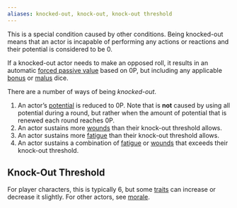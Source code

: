 ```yaml
---
aliases: knocked-out, knock-out, knock-out threshold
---
```

   
This is a special condition caused by other conditions. Being knocked-out means that an actor is incapable of performing any actions or reactions and their potential is considered to be 0.   
   
If a knocked-out actor needs to make an opposed roll, it results in an automatic [forced passive value](../Rolling%20Dice/Forced%20Passive%20Value.md) based on 0P, but including any applicable [bonus](../Rolling%20Dice/Bonus%20Dice.md) or [malus](../Rolling%20Dice/Malus%20Dice.md) dice.   
   
There are a number of ways of being _knocked-out_.    
   
1. An actor’s [potential](../Rolling%20Dice/Potential.md) is reduced to 0P. Note that is **not** caused by using all potential during a round, but rather when the amount of potential that is renewed each round reaches 0P.   
2. An actor sustains more [wounds](../Conditions/Wound.md) than their knock-out threshold allows.   
3. An actor sustains more [fatigue](../Conditions/Fatigue.md) than their knock-out threshold allows.   
4. An actor sustains a combination of [fatigue](../Conditions/Fatigue.md) or [wounds](../Conditions/Wound.md) that exceeds their knock-out threshold.   
   
## Knock-Out Threshold   
For player characters, this is typically 6, but some [traits](../Character%20Options/Traits.md) can increase or decrease it slightly. For other actors, see [morale](../Gamemaster%20Tools/Morale.md).
